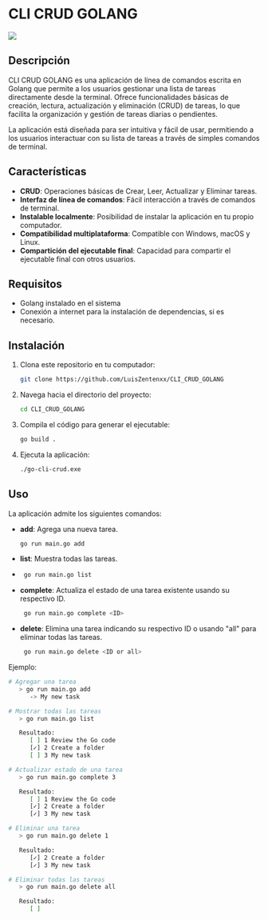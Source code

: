 # CLI CRUD GOLANG
![](https://www.softwebsolutions.com/wp-content/uploads/2020/10/golang-Programing.jpg)

## Descripción
CLI CRUD GOLANG es una aplicación de línea de comandos escrita en Golang que permite a los usuarios gestionar una lista de tareas directamente desde la terminal. Ofrece funcionalidades básicas de creación, lectura, actualización y eliminación (CRUD) de tareas, lo que facilita la organización y gestión de tareas diarias o pendientes.

La aplicación está diseñada para ser intuitiva y fácil de usar, permitiendo a los usuarios interactuar con su lista de tareas a través de simples comandos de terminal.

## Características

- **CRUD**: Operaciones básicas de Crear, Leer, Actualizar y Eliminar tareas.
- **Interfaz de línea de comandos**: Fácil interacción a través de comandos de terminal.
- **Instalable localmente**: Posibilidad de instalar la aplicación en tu propio computador.
- **Compatibilidad multiplataforma**: Compatible con Windows, macOS y Linux.
- **Compartición del ejecutable final**: Capacidad para compartir el ejecutable final con otros usuarios.

## Requisitos
- Golang instalado en el sistema
- Conexión a internet para la instalación de dependencias, si es necesario.

## Instalación
1. Clona este repositorio en tu computador:
   ```bash
   git clone https://github.com/LuisZentenxx/CLI_CRUD_GOLANG
2. Navega hacia el directorio del proyecto:
    ```bash
    cd CLI_CRUD_GOLANG
3. Compila el código para generar el ejecutable:
   ```bash
   go build .
4. Ejecuta la aplicación:
   ```bash
   ./go-cli-crud.exe
## Uso

La aplicación admite los siguientes comandos:

- **add**: Agrega una nueva tarea.
   ```bash
   go run main.go add
- **list**: Muestra todas las tareas.
- ```bash
   go run main.go list
- **complete**: Actualiza el estado de una tarea existente usando su respectivo ID.
  ```bash
   go run main.go complete <ID>
- **delete**: Elimina una tarea indicando su respectivo ID o usando "all" para eliminar todas las tareas.
  ```bash
   go run main.go delete <ID or all>
Ejemplo:
```bash
# Agregar una tarea
   > go run main.go add
      -> My new task

# Mostrar todas las tareas
   > go run main.go list

   Resultado:
      [ ] 1 Review the Go code
      [✓] 2 Create a folder
      [ ] 3 My new task

# Actualizar estado de una tarea
   > go run main.go complete 3

   Resultado:
      [ ] 1 Review the Go code
      [✓] 2 Create a folder
      [✓] 3 My new task

# Eliminar una tarea
   > go run main.go delete 1

   Resultado:
      [✓] 2 Create a folder
      [✓] 3 My new task

# Eliminar todas las tareas
   > go run main.go delete all

   Resultado:
      [ ]

